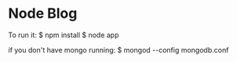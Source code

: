# Node Blog

To run it:
    $ npm install
    $ node app

if you don't have mongo running:
    $ mongod --config mongodb.conf

